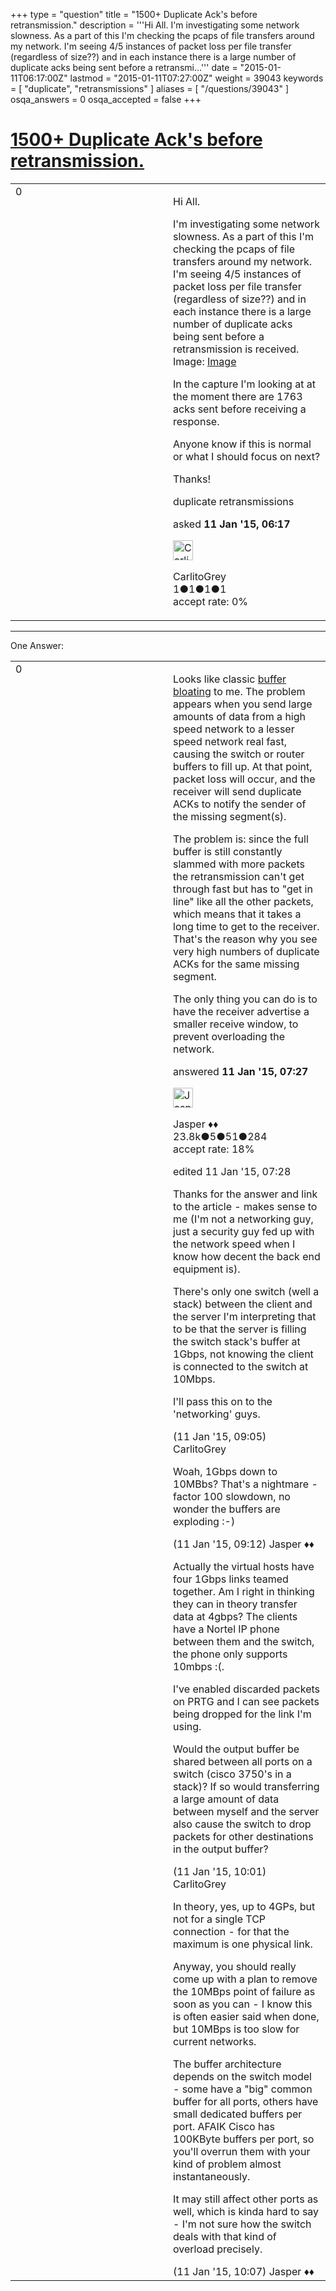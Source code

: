 +++
type = "question"
title = "1500+ Duplicate Ack&#x27;s before retransmission."
description = '''Hi All. I&#x27;m investigating some network slowness. As a part of this I&#x27;m checking the pcaps of file transfers around my network. I&#x27;m seeing 4/5 instances of packet loss per file transfer (regardless of size??) and in each instance there is a large number of duplicate acks being sent before a retransmi...'''
date = "2015-01-11T06:17:00Z"
lastmod = "2015-01-11T07:27:00Z"
weight = 39043
keywords = [ "duplicate", "retransmissions" ]
aliases = [ "/questions/39043" ]
osqa_answers = 0
osqa_accepted = false
+++

<div class="headNormal">

# [1500+ Duplicate Ack's before retransmission.](/questions/39043/1500-duplicate-acks-before-retransmission)

</div>

<div id="main-body">

<div id="askform">

<table id="question-table" style="width:100%;"><colgroup><col style="width: 50%" /><col style="width: 50%" /></colgroup><tbody><tr class="odd"><td style="width: 30px; vertical-align: top"><div class="vote-buttons"><div id="post-39043-score" class="post-score" title="current number of votes">0</div><div id="favorite-count" class="favorite-count"></div></div></td><td><div id="item-right"><div class="question-body"><p>Hi All.</p><p>I'm investigating some network slowness. As a part of this I'm checking the pcaps of file transfers around my network. I'm seeing 4/5 instances of packet loss per file transfer (regardless of size??) and in each instance there is a large number of duplicate acks being sent before a retransmission is received. Image: <a href="http://imgur.com/d17qXQD">Image</a></p><p>In the capture I'm looking at at the moment there are 1763 acks sent before receiving a response.</p><p>Anyone know if this is normal or what I should focus on next?</p><p>Thanks!</p></div><div id="question-tags" class="tags-container tags">duplicate retransmissions</div><div id="question-controls" class="post-controls"></div><div class="post-update-info-container"><div class="post-update-info post-update-info-user"><p>asked <strong>11 Jan '15, 06:17</strong></p><img src="https://secure.gravatar.com/avatar/87f6f1ddaab2f208c791681a051b2de6?s=32&amp;d=identicon&amp;r=g" class="gravatar" width="32" height="32" alt="CarlitoGrey&#39;s gravatar image" /><p>CarlitoGrey<br />
<span class="score" title="1 reputation points">1</span><span title="1 badges"><span class="badge1">●</span><span class="badgecount">1</span></span><span title="1 badges"><span class="silver">●</span><span class="badgecount">1</span></span><span title="1 badges"><span class="bronze">●</span><span class="badgecount">1</span></span><br />
<span class="accept_rate" title="Rate of the user&#39;s accepted answers">accept rate:</span> <span title="CarlitoGrey has no accepted answers">0%</span></p></div></div><div id="comments-container-39043" class="comments-container"></div><div id="comment-tools-39043" class="comment-tools"></div><div class="clear"></div><div id="comment-39043-form-container" class="comment-form-container"></div><div class="clear"></div></div></td></tr></tbody></table>

------------------------------------------------------------------------

<div class="tabBar">

<span id="sort-top"></span>

<div class="headQuestions">

One Answer:

</div>

</div>

<span id="39044"></span>

<div id="answer-container-39044" class="answer">

<table style="width:100%;"><colgroup><col style="width: 50%" /><col style="width: 50%" /></colgroup><tbody><tr class="odd"><td style="width: 30px; vertical-align: top"><div class="vote-buttons"><div id="post-39044-score" class="post-score" title="current number of votes">0</div></div></td><td><div class="item-right"><div class="answer-body"><p>Looks like classic <a href="http://en.wikipedia.org/wiki/Bufferbloat">buffer bloating</a> to me. The problem appears when you send large amounts of data from a high speed network to a lesser speed network real fast, causing the switch or router buffers to fill up. At that point, packet loss will occur, and the receiver will send duplicate ACKs to notify the sender of the missing segment(s).</p><p>The problem is: since the full buffer is still constantly slammed with more packets the retransmission can't get through fast but has to "get in line" like all the other packets, which means that it takes a long time to get to the receiver. That's the reason why you see very high numbers of duplicate ACKs for the same missing segment.</p><p>The only thing you can do is to have the receiver advertise a smaller receive window, to prevent overloading the network.</p></div><div class="answer-controls post-controls"></div><div class="post-update-info-container"><div class="post-update-info post-update-info-user"><p>answered <strong>11 Jan '15, 07:27</strong></p><img src="https://secure.gravatar.com/avatar/c578ba2967741f25aebd6afef702f432?s=32&amp;d=identicon&amp;r=g" class="gravatar" width="32" height="32" alt="Jasper&#39;s gravatar image" /><p>Jasper ♦♦<br />
<span class="score" title="23806 reputation points"><span>23.8k</span></span><span title="5 badges"><span class="badge1">●</span><span class="badgecount">5</span></span><span title="51 badges"><span class="silver">●</span><span class="badgecount">51</span></span><span title="284 badges"><span class="bronze">●</span><span class="badgecount">284</span></span><br />
<span class="accept_rate" title="Rate of the user&#39;s accepted answers">accept rate:</span> <span title="Jasper has 263 accepted answers">18%</span></p></div><div class="post-update-info post-update-info-edited"><p>edited 11 Jan '15, 07:28</p></div></div><div id="comments-container-39044" class="comments-container"><span id="39050"></span><div id="comment-39050" class="comment"><div id="post-39050-score" class="comment-score"></div><div class="comment-text"><p>Thanks for the answer and link to the article - makes sense to me (I'm not a networking guy, just a security guy fed up with the network speed when I know how decent the back end equipment is).</p><p>There's only one switch (well a stack) between the client and the server I'm interpreting that to be that the server is filling the switch stack's buffer at 1Gbps, not knowing the client is connected to the switch at 10Mbps.</p><p>I'll pass this on to the 'networking' guys.</p></div><div id="comment-39050-info" class="comment-info"><span class="comment-age">(11 Jan '15, 09:05)</span> CarlitoGrey</div></div><span id="39051"></span><div id="comment-39051" class="comment"><div id="post-39051-score" class="comment-score"></div><div class="comment-text"><p>Woah, 1Gbps down to 10MBbs? That's a nightmare - factor 100 slowdown, no wonder the buffers are exploding :-)</p></div><div id="comment-39051-info" class="comment-info"><span class="comment-age">(11 Jan '15, 09:12)</span> Jasper ♦♦</div></div><span id="39054"></span><div id="comment-39054" class="comment"><div id="post-39054-score" class="comment-score"></div><div class="comment-text"><p>Actually the virtual hosts have four 1Gbps links teamed together. Am I right in thinking they can in theory transfer data at 4gbps? The clients have a Nortel IP phone between them and the switch, the phone only supports 10mbps :(.</p><p>I've enabled discarded packets on PRTG and I can see packets being dropped for the link I'm using.</p><p>Would the output buffer be shared between all ports on a switch (cisco 3750's in a stack)? If so would transferring a large amount of data between myself and the server also cause the switch to drop packets for other destinations in the output buffer?</p></div><div id="comment-39054-info" class="comment-info"><span class="comment-age">(11 Jan '15, 10:01)</span> CarlitoGrey</div></div><span id="39055"></span><div id="comment-39055" class="comment"><div id="post-39055-score" class="comment-score"></div><div class="comment-text"><p>In theory, yes, up to 4GPs, but not for a single TCP connection - for that the maximum is one physical link.</p><p>Anyway, you should really come up with a plan to remove the 10MBps point of failure as soon as you can - I know this is often easier said when done, but 10MBps is too slow for current networks.</p><p>The buffer architecture depends on the switch model - some have a "big" common buffer for all ports, others have small dedicated buffers per port. AFAIK Cisco has 100KByte buffers per port, so you'll overrun them with your kind of problem almost instantaneously.</p><p>It may still affect other ports as well, which is kinda hard to say - I'm not sure how the switch deals with that kind of overload precisely.</p></div><div id="comment-39055-info" class="comment-info"><span class="comment-age">(11 Jan '15, 10:07)</span> Jasper ♦♦</div></div></div><div id="comment-tools-39044" class="comment-tools"></div><div class="clear"></div><div id="comment-39044-form-container" class="comment-form-container"></div><div class="clear"></div></div></td></tr></tbody></table>

</div>

<div class="paginator-container-left">

</div>

</div>

</div>

